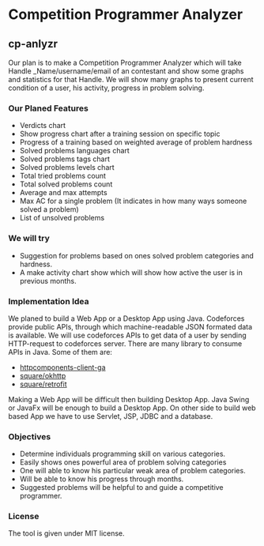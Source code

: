 # Competition Programmer Analyzer
## cp-anlyzr
Our plan is to make a Competition Programmer Analyzer which will take Handle _Name/username/email of an contestant and
show some graphs and statistics for that Handle. We will show many graphs to present current condition of a user, his activity, progress in problem solving.

### Our Planed Features
- Verdicts chart
- Show progress chart after a training session on specific topic
- Progress of a training based on weighted average of problem hardness
- Solved problems languages chart
- Solved problems tags chart
- Solved problems levels chart
- Total tried problems count
- Total solved problems count
- Average and max attempts
- Max AC for a single problem (It indicates in how many ways someone solved a problem)
- List of unsolved problems

### We will try
- Suggestion for problems based on ones solved problem categories and hardness.
- A make activity chart show which will show how active the user is in previous months.

### Implementation Idea
We planed to build a Web App or a Desktop App using Java. Codeforces provide public APIs, through
which machine-readable JSON formated data is available. We will use codeforces APIs to get data of a
user by sending HTTP-request to codeforces server. There are many library to consume APIs in Java.
Some of them are:
- [httpcomponents-client-ga](http://hc.apache.org/httpcomponents-client-ga/)
- [square/okhttp](https://github.com/square/okhttp)
- [square/retrofit](http://square.github.io/retrofit/)

Making a Web App will be difficult then building Desktop App. Java Swing or JavaFx will be enough
to build a Desktop App. On other side to build web based App we have to use Servlet, JSP, JDBC and
a database.

### Objectives
- Determine individuals programming skill on various categories.
- Easily shows ones powerful area of problem solving categories
- One will able to know his particular weak area of problem categories.
- Will be able to know his progress through months.
- Suggested problems will be helpful to and guide a competitive programmer.

### License
The tool is given under MIT license.
